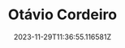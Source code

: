 ---
title: "Otávio Cordeiro"
category: "IndieWeb & Personal Blogs"
site_url: https://otavio.cc/
feed_url: https://otavio.cc/feed.xml
date: 2023-11-29T11:36:55.116581Z
domain: otavio.cc

---